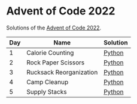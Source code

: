 # Advent of Code 2022

Solutions of the [Advent of Code 2022](https://adventofcode.com/2022).

| Day | Name | Solution |
|-|-|-|
| 1 | Calorie Counting | [Python](https://github.com/SiMoM0/AoC2022/blob/master/code/day1/day1.py) |
| 2 | Rock Paper Scissors | [Python](https://github.com/SiMoM0/AoC2022/blob/master/code/day2/day2.py) |
| 3 | Rucksack Reorganization | [Python](https://github.com/SiMoM0/AoC2022/blob/master/code/day3/day3.py) |
| 4 | Camp Cleanup | [Python](https://github.com/SiMoM0/AoC2022/blob/master/code/day4/day4.py) |
| 5 | Supply Stacks | [Python](https://github.com/SiMoM0/AoC2022/blob/master/code/day5/day5.py) |